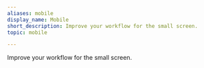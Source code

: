 ```yaml
---
aliases: mobile
display_name: Mobile
short_description: Improve your workflow for the small screen.
topic: mobile

---
```

Improve your workflow for the small screen.
